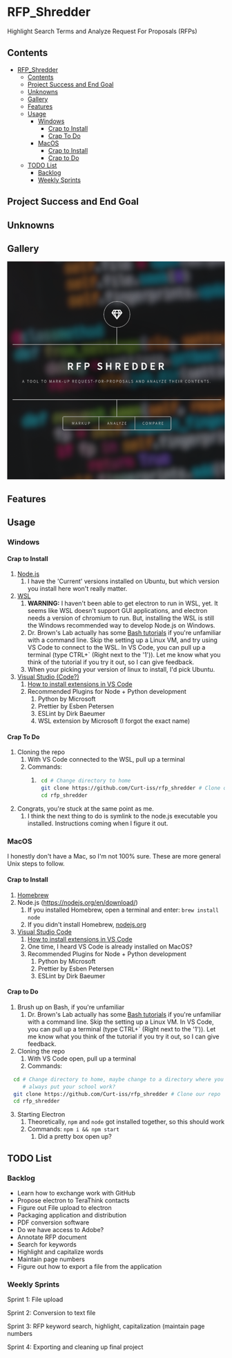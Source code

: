 RFP_Shredder
===============================================================================
Highlight Search Terms and Analyze Request For Proposals (RFPs)

Contents
-------------------------------------------------------------------------------
- [RFP_Shredder](#rfp_shredder)
  - [Contents](#contents)
  - [Project Success and End Goal](#project-success-and-end-goal)
  - [Unknowns](#unknowns)
  - [Gallery](#gallery)
  - [Features](#features)
  - [Usage](#usage)
    - [Windows](#windows)
      - [Crap to Install](#crap-to-install)
      - [Crap To Do](#crap-to-do)
    - [MacOS](#macos)
      - [Crap to Install](#crap-to-install-1)
      - [Crap to Do](#crap-to-do-1)
  - [TODO List](#todo-list)
    - [Backlog](#backlog)
    - [Weekly Sprints](#weekly-sprints)


Project Success and End Goal
-------------------------------------------------------------------------------


Unknowns
-------------------------------------------------------------------------------


Gallery
-------------------------------------------------------------------------------

![Application's Home Page](./images/Screenshot_Main_Page.png)


Features
-------------------------------------------------------------------------------

Usage
-------------------------------------------------------------------------------

### Windows

#### Crap to Install

1. [Node.js](https://nodejs.org/en/download/)
   1. I have the 'Current' versions installed on Ubuntu, but which version you install here won't really matter.
2. [WSL](https://docs.microsoft.com/en-us/windows/wsl/install-win10)
   1. __WARNING:__ I haven't been able to get electron to run in WSL, yet. It seems like WSL doesn't support GUI applications, and electron needs a version of chromium to run. But, installing the WSL is still the Windows recommended way to develop Node.js on Windows.
   2. Dr. Brown's Lab actually has some [Bash tutorials](https://docs.google.com/document/d/1RamTOnZqMghshHrruyBtOo_gDqxQ8DrCzV1SlGbCDJQ/edit) if you're unfamiliar with a command line. Skip the setting up a Linux VM, and try using VS Code to connect to the WSL. In VS Code, you can pull up a terminal (type CTRL+` (Right next to the '1')). Let me know what you think of the tutorial if you try it out, so I can give feedback.
   3.  When your picking your version of linux to install, I'd pick Ubuntu.
3. [Visual Studio (Code?)](https://code.visualstudio.com/Download)
   1. [How to install extensions in VS Code](https://code.visualstudio.com/docs/editor/extension-gallery)
   2. Recommended Plugins for Node + Python development
      1. Python by Microsoft
      2. Prettier by Esben Petersen
      3. ESLint by Dirk Baeumer
      4. WSL extension by Microsoft (I forgot the exact name)

#### Crap To Do

1. Cloning the repo 
   1. With VS Code connected to the WSL, pull up a terminal
   2. Commands:
      1. ```bash
          cd # Change directory to home
          git clone https://github.com/Curt-iss/rfp_shredder # Clone our repo
          cd rfp_shredder
         ```
2. Congrats, you're stuck at the same point as me.
   1. I think the next thing to do is symlink to the node.js executable you installed. Instructions coming when I figure it out.


### MacOS

I honestly don't have a Mac, so I'm not 100% sure. These are more general Unix steps to follow.

#### Crap to Install

1. [Homebrew](https://brew.sh/)
2.  Node.js (https://nodejs.org/en/download/)
    1.  If you installed Homebrew, open a terminal and enter: `brew install node`
    2. If you didn't install Homebrew, [nodejs.org](https://nodejs.org/en/download/) 
3. [Visual Studio Code](https://code.visualstudio.com/Download)
   1. [How to install extensions in VS Code](https://code.visualstudio.com/docs/editor/extension-gallery)
   2. One time, I heard VS Code is already installed on MacOS?
   3. Recommended Plugins for Node + Python development
      1. Python by Microsoft
      2. Prettier by Esben Petersen
      3. ESLint by Dirk Baeumer

#### Crap to Do

1.  Brush up on Bash, if you're unfamiliar
    1.  Dr. Brown's Lab actually has some [Bash tutorials](https://docs.google.com/document/d/1RamTOnZqMghshHrruyBtOo_gDqxQ8DrCzV1SlGbCDJQ/edit) if you're unfamiliar with a command line. Skip the setting up a Linux VM. In VS Code, you can pull up a terminal (type CTRL+` (Right next to the '1')). Let me know what you think of the tutorial if you try it out, so I can give feedback.
2. Cloning the repo 
   1. With VS Code open, pull up a terminal
   2. Commands:
```bash
  cd # Change directory to home, maybe change to a directory where you 
     # always put your school work?
  git clone https://github.com/Curt-iss/rfp_shredder # Clone our repo
  cd rfp_shredder
```
3. Starting Electron
   1. Theoretically, `npm` and `node` got installed together, so this should work
   2. Commands: `npm i && npm start`
      1. Did a pretty box open up?

TODO List
-------------------------------------------------------------------------------

### Backlog

- Learn how to exchange work with GitHub
- Propose electron to TeraThink contacts
- Figure out File upload to electron
- Packaging application and distribution 
- PDF conversion software
- Do we have access to Adobe?
- Annotate RFP document
- Search for keywords
- Highlight and capitalize words
- Maintain page numbers
- Figure out how to export a file from the application


### Weekly Sprints

Sprint 1: File upload 

Sprint 2: Conversion to text file

Sprint 3: RFP keyword search, highlight, capitalization (maintain page numbers

Sprint 4: Exporting and cleaning up final project
